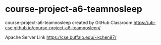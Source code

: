 # course-project-a6-teamnosleep
course-project-a6-teamnosleep created by GitHub Classroom
https://ub-cse.github.io/course-project-a6-teamnosleep/


Apache Server Link
https://cse.buffalo.edu/~kchen87/
